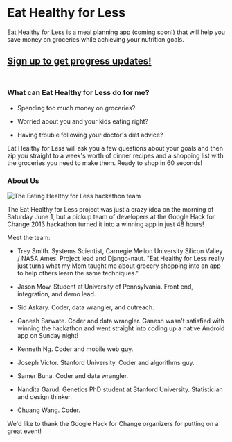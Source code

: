 <link href="http://kevinburke.bitbucket.org/markdowncss/markdown.css" rel="stylesheet"></link>
<title>Eat Healthy for Less</title>

# Eat Healthy for Less

Eat Healthy for Less is a meal planning app (coming soon!) that will
help you save money on groceries while achieving your nutrition goals.

<h2 style="margin-bottom: 50px;"><a href="http://j.mp/ehfl2013">Sign up to get progress updates!</a></h2>

### What can Eat Healthy for Less do for me?

 * Spending too much money on groceries?

 * Worried about you and your kids eating right?

 * Having trouble following your doctor's diet advice?

Eat Healthy for Less will ask you a few questions about your goals and
then zip you straight to a week's worth of dinner recipes and a shopping
list with the groceries you need to make them. Ready to shop in 60
seconds!

### About Us

![The Eating Healthy for Less hackathon team](team_photo_600.jpg)

The Eat Healthy for Less project was just a crazy idea on the morning of
Saturday June 1, but a pickup team of developers at the Google Hack for
Change 2013 hackathon turned it into a winning app in just 48 hours!

Meet the team:

 * Trey Smith. Systems Scientist, Carnegie Mellon University Silicon
   Valley / NASA Ames. Project lead and Django-naut. "Eat Healthy for
   Less really just turns what my Mom taught me about grocery shopping
   into an app to help others learn the same techniques."

 * Jason Mow. Student at University of Pennsylvania. Front end,
   integration, and demo lead.

 * Sid Askary. Coder, data wrangler, and outreach.

 * Ganesh Sarwate. Coder and data wrangler. Ganesh wasn't satisfied
   with winning the hackathon and went straight into coding up a
   native Android app on Sunday night!

 * Kenneth Ng. Coder and mobile web guy.

 * Joseph Victor. Stanford University. Coder and algorithms guy.

 * Samer Buna. Coder and data wrangler.

 * Nandita Garud. Genetics PhD student at Stanford
   University. Statistician and design thinker.

 * Chuang Wang. Coder.

We'd like to thank the Google Hack for Change organizers for putting on
a great event!
